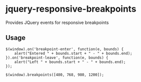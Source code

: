 jquery-responsive-breakpoints
=============================

Provides JQuery events for responsive breakpoints

## Usage
    
    $(window).on('breakpoint-enter', function(e, bounds) {
        alert("Entered " + bounds.start + " - " + bounds.end);
    }).on('breakpoint-leave', function(e, bounds) {
        alert("Left " + bounds.start + " - " + bounds.end);
    });
    
    $(window).breakpoints([480, 768, 980, 1200]);
    